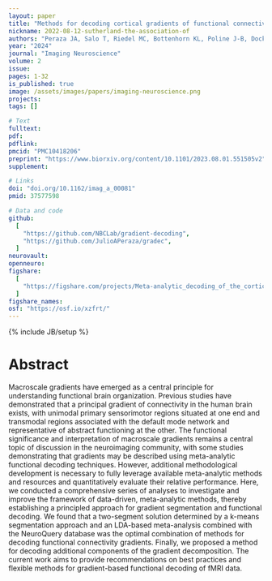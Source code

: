 ```yaml
---
layout: paper
title: "Methods for decoding cortical gradients of functional connectivity"
nickname: 2022-08-12-sutherland-the-association-of
authors: "Peraza JA, Salo T, Riedel MC, Bottenhorn KL, Poline J-B, Dockès J, Kent JD, Bartley JE, Flannery JS, Hill-Bowen LD, Lobo RP, Poudel R, Ray KL, Robinson JL, Laird RW, Sutherland MT, de la Vega A, Laird AR"
year: "2024"
journal: "Imaging Neuroscience"
volume: 2
issue:
pages: 1-32
is_published: true
image: /assets/images/papers/imaging-neuroscience.png
projects:
tags: []

# Text
fulltext:
pdf:
pdflink:
pmcid: "PMC10418206"
preprint: "https://www.biorxiv.org/content/10.1101/2023.08.01.551505v2"
supplement:

# Links
doi: "doi.org/10.1162/imag_a_00081"
pmid: 37577598

# Data and code
github:
  [
    "https://github.com/NBCLab/gradient-decoding",
    "https://github.com/JulioAPeraza/gradec",
  ]
neurovault:
openneuro:
figshare:
  [
    "https://figshare.com/projects/Meta-analytic_decoding_of_the_cortical_gradient_of_functional_connectivity/172347",
  ]
figshare_names:
osf: "https://osf.io/xzfrt/"
---
```


{% include JB/setup %}

# Abstract

Macroscale gradients have emerged as a central principle for understanding functional brain organization. Previous studies have demonstrated that a principal gradient of connectivity in the human brain exists, with unimodal primary sensorimotor regions situated at one end and transmodal regions associated with the default mode network and representative of abstract functioning at the other. The functional significance and interpretation of macroscale gradients remains a central topic of discussion in the neuroimaging community, with some studies demonstrating that gradients may be described using meta-analytic functional decoding techniques. However, additional methodological development is necessary to fully leverage available meta-analytic methods and resources and quantitatively evaluate their relative performance. Here, we conducted a comprehensive series of analyses to investigate and improve the framework of data-driven, meta-analytic methods, thereby establishing a principled approach for gradient segmentation and functional decoding. We found that a two-segment solution determined by a k-means segmentation approach and an LDA-based meta-analysis combined with the NeuroQuery database was the optimal combination of methods for decoding functional connectivity gradients. Finally, we proposed a method for decoding additional components of the gradient decomposition. The current work aims to provide recommendations on best practices and flexible methods for gradient-based functional decoding of fMRI data.
